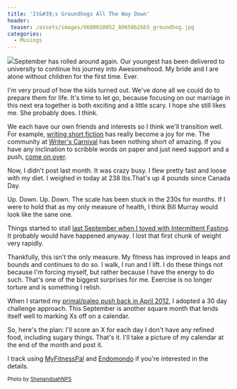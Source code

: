 ```yaml
---
title: 'It&#39;s Groundhogs All The Way Down'
header:
 teaser: /assets/images/9600010052_80650b2bb5_groundhog.jpg
categories:
  - Musings
---
```

<img src="https://douglangille.github.io/assets/images/9600010052_80650b2bb5_groundhog.jpg">September has rolled around again. Our youngest has been delivered to university to continue his journey into Awesomehood. My bride and I are alone without children for the first time. Ever.

I'm very proud of how the kids turned out. We've done all we could do to prepare them for life. It's time to let go, because focusing on our marriage in this next era together is both exciting and a little scary. I hope she still likes me. She probably does. I think.

We each have our own friends and interests so I think we'll transition well. For example, <a href="http://blog.douglangille.ca/writing">writing short fiction</a> has really become a joy for me. The community at <a href="http://www.writerscarnival.ca/">Writer's Carnival</a> has been nothing short of amazing. If you have any inclination to scribble words on paper and just need support and a push, <a href="http://www.writerscarnival.ca">come on over</a>.

Now, I didn't post last month. It was crazy busy. I flew pretty fast and loose with my diet. I weighed in today at 238 lbs.That's up 4 pounds since Canada Day.

Up. Down. Up. Down. The scale has been stuck in the 230s for months. If I were to hold that as my only measure of health, I think Bill Murray would look like the sane one.

Things started to stall <a href="http://blog.douglangille.ca/post/36366706935/a-personal-experiment-for-september">last September when I toyed with Intermittent Fasting</a>. It probably would have happened anyway. I lost that first chunk of weight very rapidly.

Thankfully, this isn't the only measure. My fitness has improved in leaps and bounds and continues to do so. I walk, I run and I lift. I do these things not because I'm forcing myself, but rather because I have the energy to do such. That's one of the biggest surprises for me. Exercise is no longer torture and is something I relish.

When I started my <a href="http://blog.douglangille.ca/post/36366700659/my-30-day-challenge">primal/paleo push back in April 2012</a>, I adopted a 30 day challenge approach. This September is another square month that lends itself well to marking Xs off on a calendar.

So, here's the plan: I'll score an X for each day I don't have any refined food, including sugary things. That's it. I'll take a picture of my calendar at the end of the month and post it.

I track using <a href="http://www.myfitnesspal.com/realdouglangille">MyFitnessPal</a> and <a href="http://www.endomondo.com/profile/6371883">Endomondo</a> if you're interested in the details.

<small>Photo by <a href="http://www.flickr.com/photos/67015038@N06/9600010052" target="_blank">ShenandoahNPS</a> </small>